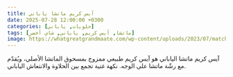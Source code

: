 ```yaml
---
title: آيس كريم ماتشا ياباني
date: 2025-07-28 12:00:00 +0300
categories: [حلويات, ياباني]
tags: [ماتشا, آيس كريم, ياباني, شاي أخضر]
image: https://whatgreatgrandmaate.com/wp-content/uploads/2023/07/matcha-ice-cream-fb.jpg
---
```


آيس كريم ماتشا الياباني هو آيس كريم طبيعي ممزوج بمسحوق الماتشا الأصلي، ويُقدّم مع رشّة ماتشا على الوجه. نكهة غنية تجمع بين الحلاوة والانتعاش الياباني. 